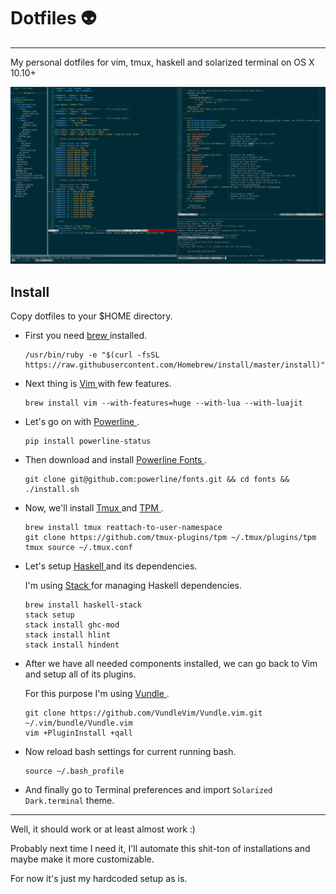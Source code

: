 # Dotfiles 👽
---
My personal dotfiles for vim, tmux, haskell and solarized terminal on OS X 10.10+

![Screenshot](Screenshot.png)

## Install

Copy dotfiles to your $HOME directory.

* First you need [ brew ]( http://brew.sh ) installed.

    ```
    /usr/bin/ruby -e "$(curl -fsSL https://raw.githubusercontent.com/Homebrew/install/master/install)"
    ```

* Next thing is [ Vim ]( http://www.vim.org ) with few features.

    ```
    brew install vim --with-features=huge --with-lua --with-luajit
    ```

* Let's go on with [ Powerline ]( https://github.com/powerline/powerline ).

    ```
    pip install powerline-status
    ```

* Then download and install [ Powerline Fonts ]( https://github.com/powerline/fonts ).

    ```
    git clone git@github.com:powerline/fonts.git && cd fonts && ./install.sh
    ```

* Now, we'll install [ Tmux ]( https://tmux.github.io ) and [ TPM ]( https://github.com/tmux-plugins/tpm ).

    ```
    brew install tmux reattach-to-user-namespace
    git clone https://github.com/tmux-plugins/tpm ~/.tmux/plugins/tpm
    tmux source ~/.tmux.conf
    ```

* Let's setup [ Haskell ]( https://www.haskell.org ) and its dependencies.

    I'm using [ Stack ]( https://docs.haskellstack.org ) for managing Haskell dependencies.

    ```
    brew install haskell-stack
    stack setup
    stack install ghc-mod
    stack install hlint
    stack install hindent
    ```

* After we have all needed components installed, we can go back to Vim and setup all of its plugins.

    For this purpose I'm using [ Vundle ]( https://github.com/VundleVim/Vundle.vim ).

    ```
    git clone https://github.com/VundleVim/Vundle.vim.git ~/.vim/bundle/Vundle.vim
    vim +PluginInstall +qall
    ```

* Now reload bash settings for current running bash.

    ```
    source ~/.bash_profile
    ```

* And finally go to Terminal preferences and import `Solarized Dark.terminal` theme.

---

Well, it should work or at least almost work :)

Probably next time I need it, I'll automate this shit-ton of installations and maybe make it more customizable.

For now it's just my hardcoded setup as is.

